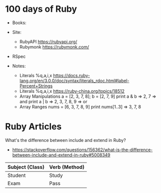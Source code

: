 # 100 days of Ruby
- Books:
- Site:
    - RubyAPI https://rubyapi.org/
    - Rubymonk https://rubymonk.com/
- RSpec

- Notes:
    - Literals %q,a,i,x https://docs.ruby-lang.org/en/3.0.0/doc/syntax/literals_rdoc.html#label-Percent+Strings
    - Literals %q,a,i,x https://ruby-china.org/topics/18512
    - Array Manipulations
        a = [2, 3, 7, 8]; b = [2, 7, 9]
        print a & b => 2, 7 => and
        print a | b => 2, 3, 7, 8, 9 => or
    - Array Ranges
        nums = [6, 3, 7, 8, 9]
        print nums[1..3] => 3, 7, 8


# Ruby Articles

What's the difference between include and extend in Ruby?
  - https://stackoverflow.com/questions/156362/what-is-the-difference-between-include-and-extend-in-ruby#5008349


| Subject (Class) | Verb (Method) |
|-----------------|---------------|
| Student         | Study         |
| Exam            | Pass          |
